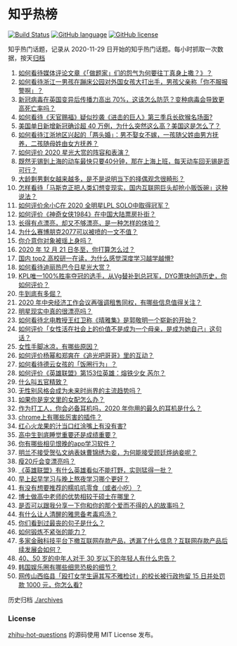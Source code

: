 # 知乎热榜
[![Build Status](https://github.com/ToWeLong/zhihu-hot-questions/workflows/CI/badge.svg)](https://github.com/ToWeLong/zhihu-hot-questions/actions)
[![GitHub language](https://img.shields.io/badge/language-golang-orange.svg)](https://golang.org/)
[![GitHub license](https://img.shields.io/github/license/ToWeLong/zhihu-hot-questions)](https://github.com/ToWeLong/zhihu-hot-questions/blob/main/LICENSE)

知乎热门话题，记录从 2020-11-29 日开始的知乎热门话题。每小时抓取一次数据，按天[归档](./archives)

<!-- BEGIN -->

1. [如何看待媒体评论文章《「做题家」们的怨气为何要往丁真身上撒？》？](https://www.zhihu.com/question/435706809)
1. [如何看待浙江一男孩在蹦床公园对外国女孩大打出手，男孩父亲称「你不服报警啊」？](https://www.zhihu.com/question/435700308)
1. [新冠病毒在英国变异后传播力高出 70%，这该怎么防范？变种病毒会导致更高死亡率吗？](https://www.zhihu.com/question/435655677)
1. [如何看待《天官赐福》疑似抄袭《进击的巨人》第三季兵长砍猴名场面?](https://www.zhihu.com/question/435668172)
1. [美国单日新增新冠确诊超 40 万例，为什么突然这么高？美国这是怎么了？](https://www.zhihu.com/question/435671309)
1. [如何看待江浙地区兴起的「两头婚」：男不娶女不嫁，一孩随父姓由男方抚养，二孩随母姓由女方抚养？](https://www.zhihu.com/question/55590082)
1. [如何评价 2020 星光大赏的阵容和表演？](https://www.zhihu.com/question/435715385)
1. [既然无锡到上海的动车最快只要40分钟，那在上海上班，每天动车回无锡是否可行？](https://www.zhihu.com/question/50077249)
1. [大龄剩男剩女越来越多，是不是说明当下的择偶观念很畸形？](https://www.zhihu.com/question/433540501)
1. [怎样看待「马斯克正把人类幻想变现实，国内互联网巨头却抢小贩饭碗」这种说法？](https://www.zhihu.com/question/433679559)
1. [如何评价余小C在 2020 全明星LPL SOLO中取得冠军？](https://www.zhihu.com/question/435547295)
1. [如何评价《神奇女侠1984》在中国大陆票房扑街？](https://www.zhihu.com/question/435654866)
1. [长得有点漂亮，却又不够漂亮，是一种怎样的体验？](https://www.zhihu.com/question/64018902)
1. [为什么赛博朋克2077可以被喷的一文不值？](https://www.zhihu.com/question/435698089)
1. [你介意你对象被瑶上身吗？](https://www.zhihu.com/question/429956758)
1. [2020 年 12 月 21 日冬至，你打算怎么过？](https://www.zhihu.com/question/435782410)
1. [国内 top2 高校研一在读，为什么感觉深度学习越学越懵?](https://www.zhihu.com/question/429256719)
1. [如何看待迪丽热巴今日星光大赏？](https://www.zhihu.com/question/435726741)
1. [KPL唯一100%胜率夺冠的选手，从Vg替补到总冠军，DYG萧玦创造历史，你如何评价？](https://www.zhihu.com/question/435640917)
1. [牛到底有多倔？](https://www.zhihu.com/question/299162793)
1. [2020 年中央经济工作会议再强调租售同权，有哪些信息值得关注？](https://www.zhihu.com/question/435478415)
1. [明星现实中真的很漂亮吗？](https://www.zhihu.com/question/279205349)
1. [如何看待北电教授王红卫称《晴雅集》是郭敬明一个崭新的开始？](https://www.zhihu.com/question/435461912)
1. [如何评价「女性活在社会上的价值不是成为一个母亲，是成为她自己」这句话？](https://www.zhihu.com/question/435687891)
1. [女性手脚冰凉，有哪些原因？](https://www.zhihu.com/question/20651832)
1. [如何评价杨幂和郑爽在《追光吧哥哥》里的互动？](https://www.zhihu.com/question/435631985)
1. [如何看待德云⼥孩的「饭圈⾏为」？](https://www.zhihu.com/question/435746226)
1. [如何评价《英雄联盟》第153位英雄：熔铁少女 芮尔？](https://www.zhihu.com/question/434783446)
1. [什么叫五官精致？](https://www.zhihu.com/question/23063787)
1. [无性别风格会成为未来时尚界的主流趋势吗？](https://www.zhihu.com/question/435754687)
1. [如果你是宠文里的女配怎么办？](https://www.zhihu.com/question/348697390)
1. [作为打工人，你会必备耳机吗，2020 年你用的最久的耳机是什么？](https://www.zhihu.com/question/435398372)
1. [chrome上有哪些厉害的插件？](https://www.zhihu.com/question/64829125)
1. [红心火龙果的汁当口红涂嘴上有没有害?](https://www.zhihu.com/question/434744917)
1. [高中生到底睡觉重要还是成绩重要？](https://www.zhihu.com/question/432594495)
1. [你有哪些相见恨晚的app学习软件？](https://www.zhihu.com/question/369142881)
1. [明兰不接受贺弘文纳表妹曹锦绣为妾，为何能接受顾廷烨纳妾呢？](https://www.zhihu.com/question/310572997)
1. [瘦20斤会变漂亮吗？](https://www.zhihu.com/question/392591592)
1. [《英雄联盟》有什么英雄看似不能打野，实则猛得一批？](https://www.zhihu.com/question/422265324)
1. [早上起早学习与晚上熬夜学习哪个更好？](https://www.zhihu.com/question/284538163)
1. [有没有想要推荐的糯叽叽零食（或者小吃）？](https://www.zhihu.com/question/427150238)
1. [博士做高中老师的优势相较于硕士在哪里？](https://www.zhihu.com/question/405098135)
1. [是否可以跟我分享一下你和你的那个爱而不得的人的故事吗？](https://www.zhihu.com/question/434139604)
1. [有什么让人清醒的雅思备考毒鸡汤？](https://www.zhihu.com/question/325725035)
1. [你们看到过最丧的句子是什么？](https://www.zhihu.com/question/318185970)
1. [如何锻炼不紧张的能力？](https://www.zhihu.com/question/318545387)
1. [多家金融科技平台下撤互联网存款产品，透漏了什么信息？互联网存款产品后续发展会如何？](https://www.zhihu.com/question/435387974)
1. [40、50 岁的中年人对于 30 岁以下的年轻人有什么忠告？](https://www.zhihu.com/question/23422821)
1. [韩国娱乐圈有哪些细思恐极的细节？](https://www.zhihu.com/question/58790753)
1. [网传山西临县「殴打女学生逼其写不雅检讨」的校长被行政拘留 15 日并处罚款 1000 元，你怎么看?](https://www.zhihu.com/question/435638313)

<!-- END -->

历史归档 [./archives](./archives)


### License
[zhihu-hot-questions](https://github.com/towelong/zhihu-hot-questions) 的源码使用 MIT License 发布。